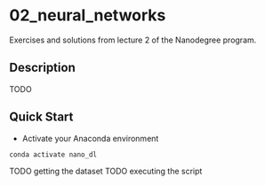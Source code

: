 # 02_neural_networks

Exercises and solutions from lecture 2 of the Nanodegree program.

## Description

TODO


## Quick Start

* Activate your Anaconda environment

```
conda activate nano_dl
```

TODO getting the dataset
TODO executing the script
